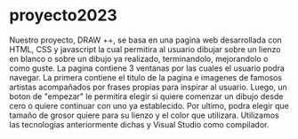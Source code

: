 # proyecto2023
Nuestro proyecto, DRAW ++, se basa en una pagina web desarrollada con HTML, CSS y javascript la cual permitira al usuario dibujar sobre un lienzo en blanco o sobre un dibujo ya realizado, terminandolo, mejorandolo o como guste.
La pagina contiene 3 ventanas por las cuales el usuario podra navegar. La primera contiene el titulo de la pagina e imagenes de famosos artistas acompañados por frases propias para inspirar al usuario. Luego, un boton de "empezar" le permitira elegir si quiere comenzar un dibujo desde cero o quiere continuar con uno ya establecido. Por ultimo, podra elegir que tamaño de grosor quiere para su lienzo y el color que utilizara. 
Utilizamos las tecnologias anteriormente dichas y Visual Studio como compilador. 

